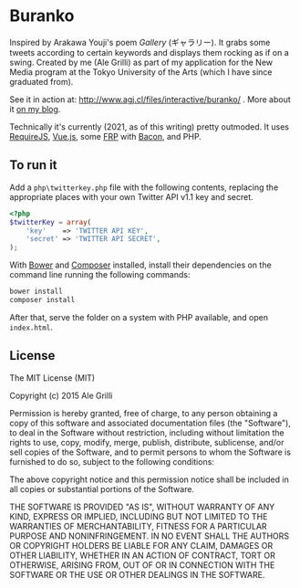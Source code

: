 
Buranko
=======

Inspired by Arakawa Youji's poem _Gallery_ (ギャラリー). It grabs some tweets according to certain keywords and displays them rocking as if on a swing. Created by me (Ale Grilli) as part of my application for the New Media program at the Tokyo University of the Arts (which I have since graduated from).

See it in action at: http://www.agj.cl/files/interactive/buranko/ . More about it [on my blog][blog].

Technically it's currently (2021, as of this writing) pretty outmoded. It uses [RequireJS][require], [Vue.js][vue], some [FRP][frp] with [Bacon][bacon], and PHP.

[require]: https://requirejs.org/
[vue]: https://vuejs.org/
[frp]: https://en.wikipedia.org/wiki/Functional_reactive_programming
[bacon]: https://baconjs.github.io/
[blog]: http://blog.agj.cl/tag/buranko/


## To run it

Add a `php\twitterkey.php` file with the following contents, replacing the appropriate places with your own Twitter API v1.1 key and secret.

```php
<?php
$twitterKey = array(
	'key'    => 'TWITTER API KEY',
	'secret' => 'TWITTER API SECRET',
);
```

With [Bower][bower] and [Composer][composer] installed, install their dependencies on the command line running the following commands:

```sh
bower install
composer install
```

After that, serve the folder on a system with PHP available, and open `index.html`.

[bower]: https://bower.io/#install-bower
[composer]: https://getcomposer.org/doc/00-intro.md


## License

The MIT License (MIT)

Copyright (c) 2015 Ale Grilli

Permission is hereby granted, free of charge, to any person obtaining a copy
of this software and associated documentation files (the "Software"), to deal
in the Software without restriction, including without limitation the rights
to use, copy, modify, merge, publish, distribute, sublicense, and/or sell
copies of the Software, and to permit persons to whom the Software is
furnished to do so, subject to the following conditions:

The above copyright notice and this permission notice shall be included in
all copies or substantial portions of the Software.

THE SOFTWARE IS PROVIDED "AS IS", WITHOUT WARRANTY OF ANY KIND, EXPRESS OR
IMPLIED, INCLUDING BUT NOT LIMITED TO THE WARRANTIES OF MERCHANTABILITY,
FITNESS FOR A PARTICULAR PURPOSE AND NONINFRINGEMENT. IN NO EVENT SHALL THE
AUTHORS OR COPYRIGHT HOLDERS BE LIABLE FOR ANY CLAIM, DAMAGES OR OTHER
LIABILITY, WHETHER IN AN ACTION OF CONTRACT, TORT OR OTHERWISE, ARISING FROM,
OUT OF OR IN CONNECTION WITH THE SOFTWARE OR THE USE OR OTHER DEALINGS IN
THE SOFTWARE.

